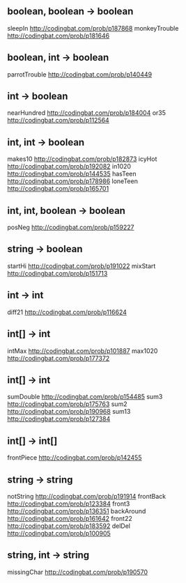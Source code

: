 ## boolean, boolean -> boolean

sleepIn                 http://codingbat.com/prob/p187868
monkeyTrouble                http://codingbat.com/prob/p181646

 
## boolean, int -> boolean

parrotTrouble    http://codingbat.com/prob/p140449

 

 

## int -> boolean

nearHundred     http://codingbat.com/prob/p184004
or35                       http://codingbat.com/prob/p112564

 

## int, int -> boolean

makes10                              http://codingbat.com/prob/p182873
icyHot                   http://codingbat.com/prob/p192082
in1020                   http://codingbat.com/prob/p144535
hasTeen                               http://codingbat.com/prob/p178986
loneTeen             http://codingbat.com/prob/p165701

 

## int, int, boolean -> boolean

posNeg                http://codingbat.com/prob/p159227

 

## string -> boolean

startHi                   http://codingbat.com/prob/p191022
mixStart               http://codingbat.com/prob/p151713

 
## int -> int

diff21    http://codingbat.com/prob/p116624


## int[] -> int

intMax   http://codingbat.com/prob/p101887
max1020  http://codingbat.com/prob/p177372
 

## int[] -> int

sumDouble         http://codingbat.com/prob/p154485
sum3                     http://codingbat.com/prob/p175763
sum2                     http://codingbat.com/prob/p190968
sum13                   http://codingbat.com/prob/p127384


## int[] -> int[]

frontPiece  http://codingbat.com/prob/p142455

 
## string -> string

notString             http://codingbat.com/prob/p191914
frontBack            http://codingbat.com/prob/p123384
front3                   http://codingbat.com/prob/p136351
backAround       http://codingbat.com/prob/p161642
front22                 http://codingbat.com/prob/p183592
delDel                   http://codingbat.com/prob/p100905


## string, int -> string

missingChar        http://codingbat.com/prob/p190570

 

